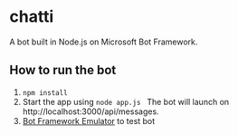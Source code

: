 # chatti
A bot built in Node.js on Microsoft Bot Framework.


## How to run the bot

1. ```npm install```
2. Start the app using ```node app.js ```
   The bot will launch on http://localhost:3000/api/messages.
3. [Bot Framework Emulator](https://docs.botframework.com/en-us/tools/bot-framework-emulator/) to test bot

